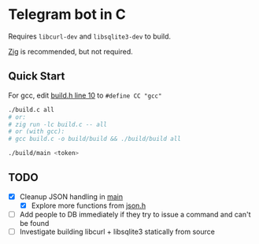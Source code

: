 # Telegram bot in C

Requires `libcurl-dev` and `libsqlite3-dev` to build.

[Zig](https://ziglang.org/) is recommended, but not required.

## Quick Start

For gcc, edit [build.h line 10](build.h#L10) to `#define CC "gcc"`

```sh
./build.c all
# or:
# zig run -lc build.c -- all
# or (with gcc):
# gcc build.c -o build/build && ./build/build all

./build/main <token>
```

## TODO

- [x] Cleanup JSON handling in [main](src/main.c#L16)
  - [x] Explore more functions from [json.h](src/json.h)
- [ ] Add people to DB immediately if they try to issue a command and can't be found
- [ ] Investigate building libcurl + libsqlite3 statically from source

